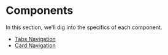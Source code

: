 # Components

In this section, we'll dig into the specifics of each component.

* [Tabs Navigation](TabsNavigation.md)
* [Card Navigation](CardNavigation.md)
